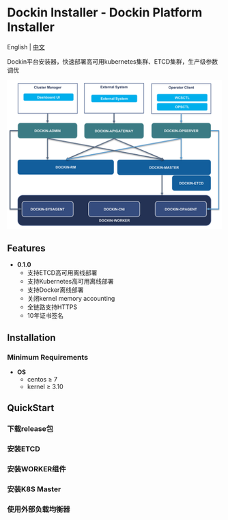 # Dockin Installer - Dockin Platform Installer

English | [中文](README.zh-CN.md)

Dockin平台安装器，快速部署高可用kubernetes集群、ETCD集群，生产级参数调优

![Architecture](docs/images/dockin.png)

## Features

* **0.1.0**
    * 支持ETCD高可用离线部署
    * 支持Kubernetes高可用离线部署
    * 支持Docker离线部署
    * 关闭kernel memory accounting
    * 全链路支持HTTPS
    * 10年证书签名

## Installation

### Minimum Requirements

* **OS**
  * centos ≥  7 
  * kernel ≥ 3.10

## QuickStart

### 下载release包

### 安装ETCD

### 安装WORKER组件

### 安装K8S Master

### 使用外部负载均衡器
